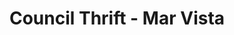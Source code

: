 ---
title: "Council Thrift - Mar Vista"
url: /los-angeles/council-thrift-mar-vista/
shop: Gebrauchtwaren
---